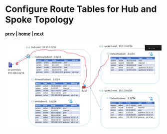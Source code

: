 # Configure Route Tables for Hub and Spoke Topology

#### [prev](./26.md) | [home](../welcome.md) | [next](./28.md)

![slide 27](../png/configure-route-tables-for-hub-and-spoke-topology/27.png)
